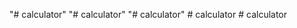 "# calculator" 
"# calculator" 
"# calculator" 
#   c a l c u l a t o r  
 #   c a l c u l a t o r  
 